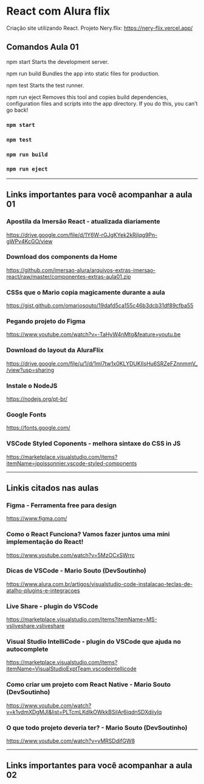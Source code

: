 # React com Alura flix
Criação site utilizando React.
Projeto Nery.flix: https://nery-flix.vercel.app/

## Comandos Aula 01

npm start
    Starts the development server.

  npm run build
    Bundles the app into static files for production.

  npm test
    Starts the test runner.

  npm run eject
    Removes this tool and copies build dependencies, configuration files
    and scripts into the app directory. If you do this, you can’t go back!

### `npm start`

### `npm test`

### `npm run build` 

### `npm run eject`

-----------------------------------------------------------

## Links importantes para você acompanhar a aula 01

### Apostila da Imersão React - atualizada diariamente
https://drive.google.com/file/d/1Y6W-rGJgKYek2kRjIqg9Pn-gWPv4KcGO/view

### Download dos components da Home
https://github.com/imersao-alura/arquivos-extras-imersao-react/raw/master/componentes-extras-aula01.zip

### CSSs que o Mario copia magicamente durante a aula
https://gist.github.com/omariosouto/19dafd5ca155c46b3dcb31df89cfba55

### Pegando projeto do Figma
https://www.youtube.com/watch?v=-TaHyW4nMtg&feature=youtu.be

### Download do layout da AluraFlix
https://drive.google.com/file/u/1/d/1ml7tw1x0KLYDUKIIsHu6SRZeFZnnmmV_/view?usp=sharing

### Instale o NodeJS
https://nodejs.org/pt-br/

### Google Fonts
https://fonts.google.com/

### VSCode Styled Coponents - melhora sintaxe do CSS in JS
https://marketplace.visualstudio.com/items?itemName=jpoissonnier.vscode-styled-components


----------------------------------------------------------

## Linkis citados nas aulas

### Figma - Ferramenta free para design
https://www.figma.com/

### Como o React Funciona? Vamos fazer juntos uma mini implementação do React!
https://www.youtube.com/watch?v=5MzOCxSWrrc

### Dicas de VSCode - Mario Souto (DevSoutinho)
https://www.alura.com.br/artigos/visualstudio-code-instalacao-teclas-de-atalho-plugins-e-integracoes

### Live Share - plugin do VSCode
https://marketplace.visualstudio.com/items?itemName=MS-vsliveshare.vsliveshare

### Visual Studio IntelliCode - plugin do VSCode que ajuda no autocomplete
https://marketplace.visualstudio.com/items?itemName=VisualStudioExptTeam.vscodeintellicode

### Como criar um projeto com React Native - Mario Souto (DevSoutinho)
https://www.youtube.com/watch?v=k1vdmXDgMJI&list=PLTcmLKdIkOWkkBSilAr6iqdnSDXdiiyIq

### O que todo projeto deveria ter? - Mario Souto (DevSoutinho)
https://www.youtube.com/watch?v=yMRSDdifGW8




-----------------------------------------------------------

## Links importantes para você acompanhar a aula 02